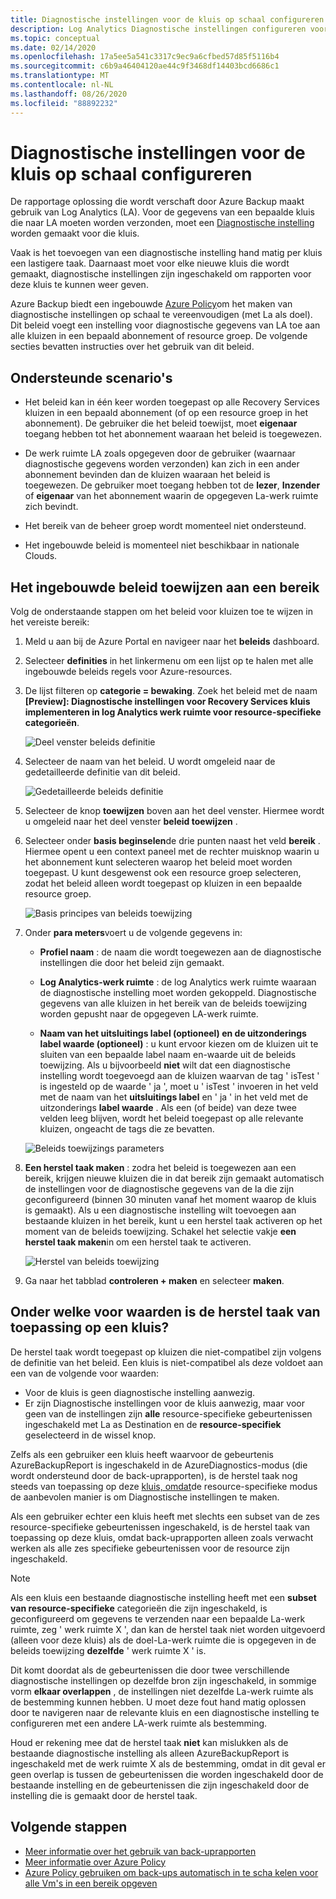 ```yaml
---
title: Diagnostische instellingen voor de kluis op schaal configureren
description: Log Analytics Diagnostische instellingen configureren voor alle kluizen in een bepaald bereik met behulp van Azure Policy
ms.topic: conceptual
ms.date: 02/14/2020
ms.openlocfilehash: 17a5ee5a541c3317c9ec9a6cfbed57d85f5116b4
ms.sourcegitcommit: c6b9a46404120ae44c9f3468df14403bcd6686c1
ms.translationtype: MT
ms.contentlocale: nl-NL
ms.lasthandoff: 08/26/2020
ms.locfileid: "88892232"
---
```

# <a name="configure-vault-diagnostics-settings-at-scale"></a>Diagnostische instellingen voor de kluis op schaal configureren

De rapportage oplossing die wordt verschaft door Azure Backup maakt gebruik van Log Analytics (LA). Voor de gegevens van een bepaalde kluis die naar LA moeten worden verzonden, moet een [Diagnostische instelling](./backup-azure-diagnostic-events.md) worden gemaakt voor die kluis.

Vaak is het toevoegen van een diagnostische instelling hand matig per kluis een lastigere taak. Daarnaast moet voor elke nieuwe kluis die wordt gemaakt, diagnostische instellingen zijn ingeschakeld om rapporten voor deze kluis te kunnen weer geven.

Azure Backup biedt een ingebouwde [Azure Policy](../governance/policy/index.yml)om het maken van diagnostische instellingen op schaal te vereenvoudigen (met La als doel). Dit beleid voegt een instelling voor diagnostische gegevens van LA toe aan alle kluizen in een bepaald abonnement of resource groep. De volgende secties bevatten instructies over het gebruik van dit beleid.

## <a name="supported-scenarios"></a>Ondersteunde scenario's

* Het beleid kan in één keer worden toegepast op alle Recovery Services kluizen in een bepaald abonnement (of op een resource groep in het abonnement). De gebruiker die het beleid toewijst, moet **eigenaar** toegang hebben tot het abonnement waaraan het beleid is toegewezen.

* De werk ruimte LA zoals opgegeven door de gebruiker (waarnaar diagnostische gegevens worden verzonden) kan zich in een ander abonnement bevinden dan de kluizen waaraan het beleid is toegewezen. De gebruiker moet toegang hebben tot de **lezer**, **Inzender** of **eigenaar** van het abonnement waarin de opgegeven La-werk ruimte zich bevindt.

* Het bereik van de beheer groep wordt momenteel niet ondersteund.

* Het ingebouwde beleid is momenteel niet beschikbaar in nationale Clouds.

## <a name="assigning-the-built-in-policy-to-a-scope"></a>Het ingebouwde beleid toewijzen aan een bereik

Volg de onderstaande stappen om het beleid voor kluizen toe te wijzen in het vereiste bereik:

1. Meld u aan bij de Azure Portal en navigeer naar het **beleids** dashboard.
2. Selecteer **definities** in het linkermenu om een lijst op te halen met alle ingebouwde beleids regels voor Azure-resources.
3. De lijst filteren op **categorie = bewaking**. Zoek het beleid met de naam **[Preview]: Diagnostische instellingen voor Recovery Services kluis implementeren in log Analytics werk ruimte voor resource-specifieke categorieën**.

    ![Deel venster beleids definitie](./media/backup-azure-policy-configure-diagnostics/policy-definition-blade.png)

4. Selecteer de naam van het beleid. U wordt omgeleid naar de gedetailleerde definitie van dit beleid.

    ![Gedetailleerde beleids definitie](./media/backup-azure-policy-configure-diagnostics/detailed-policy-definition.png)

5. Selecteer de knop **toewijzen** boven aan het deel venster. Hiermee wordt u omgeleid naar het deel venster **beleid toewijzen** .

6. Selecteer onder **basis beginselen**de drie punten naast het veld **bereik** . Hiermee opent u een context paneel met de rechter muisknop waarin u het abonnement kunt selecteren waarop het beleid moet worden toegepast. U kunt desgewenst ook een resource groep selecteren, zodat het beleid alleen wordt toegepast op kluizen in een bepaalde resource groep.

    ![Basis principes van beleids toewijzing](./media/backup-azure-policy-configure-diagnostics/policy-assignment-basics.png)

7. Onder **para meters**voert u de volgende gegevens in:

    * **Profiel naam** : de naam die wordt toegewezen aan de diagnostische instellingen die door het beleid zijn gemaakt.
    * **Log Analytics-werk ruimte** : de log Analytics werk ruimte waaraan de diagnostische instelling moet worden gekoppeld. Diagnostische gegevens van alle kluizen in het bereik van de beleids toewijzing worden gepusht naar de opgegeven LA-werk ruimte.

    * **Naam van het uitsluitings label (optioneel) en de uitzonderings label waarde (optioneel)** : u kunt ervoor kiezen om de kluizen uit te sluiten van een bepaalde label naam en-waarde uit de beleids toewijzing. Als u bijvoorbeeld **niet** wilt dat een diagnostische instelling wordt toegevoegd aan de kluizen waarvan de tag ' isTest ' is ingesteld op de waarde ' ja ', moet u ' isTest ' invoeren in het veld met de naam van het **uitsluitings label** en ' ja ' in het veld met de uitzonderings **label waarde** . Als een (of beide) van deze twee velden leeg blijven, wordt het beleid toegepast op alle relevante kluizen, ongeacht de tags die ze bevatten.

    ![Beleids toewijzings parameters](./media/backup-azure-policy-configure-diagnostics/policy-assignment-parameters.png)

8. **Een herstel taak maken** : zodra het beleid is toegewezen aan een bereik, krijgen nieuwe kluizen die in dat bereik zijn gemaakt automatisch de instellingen voor de diagnostische gegevens van de la die zijn geconfigureerd (binnen 30 minuten vanaf het moment waarop de kluis is gemaakt). Als u een diagnostische instelling wilt toevoegen aan bestaande kluizen in het bereik, kunt u een herstel taak activeren op het moment van de beleids toewijzing. Schakel het selectie vakje **een herstel taak maken**in om een herstel taak te activeren.

    ![Herstel van beleids toewijzing](./media/backup-azure-policy-configure-diagnostics/policy-assignment-remediation.png)

9. Ga naar het tabblad **controleren + maken** en selecteer **maken**.

## <a name="under-what-conditions-will-the-remediation-task-apply-to-a-vault"></a>Onder welke voor waarden is de herstel taak van toepassing op een kluis?

De herstel taak wordt toegepast op kluizen die niet-compatibel zijn volgens de definitie van het beleid. Een kluis is niet-compatibel als deze voldoet aan een van de volgende voor waarden:

* Voor de kluis is geen diagnostische instelling aanwezig.
* Er zijn Diagnostische instellingen voor de kluis aanwezig, maar voor geen van de instellingen zijn **alle** resource-specifieke gebeurtenissen ingeschakeld met La as Destination en de **resource-specifiek** geselecteerd in de wissel knop.

Zelfs als een gebruiker een kluis heeft waarvoor de gebeurtenis AzureBackupReport is ingeschakeld in de AzureDiagnostics-modus (die wordt ondersteund door de back-uprapporten), is de herstel taak nog steeds van toepassing op deze [kluis, omdat](./backup-azure-diagnostic-events.md#legacy-event)de resource-specifieke modus de aanbevolen manier is om Diagnostische instellingen te maken.

Als een gebruiker echter een kluis heeft met slechts een subset van de zes resource-specifieke gebeurtenissen ingeschakeld, is de herstel taak van toepassing op deze kluis, omdat back-uprapporten alleen zoals verwacht werken als alle zes specifieke gebeurtenissen voor de resource zijn ingeschakeld.

> [!NOTE]
>
> Als een kluis een bestaande diagnostische instelling heeft met een **subset van resource-specifieke** categorieën die zijn ingeschakeld, is geconfigureerd om gegevens te verzenden naar een bepaalde La-werk ruimte, zeg ' werk ruimte X ', dan kan de herstel taak niet worden uitgevoerd (alleen voor deze kluis) als de doel-La-werk ruimte die is opgegeven in de beleids toewijzing **dezelfde** ' werk ruimte X ' is.
>
>Dit komt doordat als de gebeurtenissen die door twee verschillende diagnostische instellingen op dezelfde bron zijn ingeschakeld, in sommige vorm **elkaar overlappen** , de instellingen niet dezelfde La-werk ruimte als de bestemming kunnen hebben. U moet deze fout hand matig oplossen door te navigeren naar de relevante kluis en een diagnostische instelling te configureren met een andere LA-werk ruimte als bestemming.
>
> Houd er rekening mee dat de herstel taak **niet** kan mislukken als de bestaande diagnostische instelling als alleen AzureBackupReport is ingeschakeld met de werk ruimte X als de bestemming, omdat in dit geval er geen overlap is tussen de gebeurtenissen die worden ingeschakeld door de bestaande instelling en de gebeurtenissen die zijn ingeschakeld door de instelling die is gemaakt door de herstel taak.

## <a name="next-steps"></a>Volgende stappen

* [Meer informatie over het gebruik van back-uprapporten](./configure-reports.md)
* [Meer informatie over Azure Policy](../governance/policy/index.yml)
* [Azure Policy gebruiken om back-ups automatisch in te scha kelen voor alle Vm's in een bereik opgeven](./backup-azure-auto-enable-backup.md)
